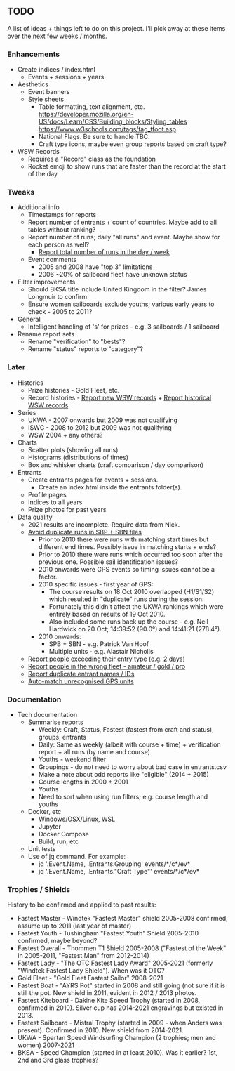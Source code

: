 ## TODO

A list of ideas + things left to do on this project. I'll pick away at these items over the next few weeks / months.




### Enhancements

- Create indices / index.html
  - Events + sessions + years
- Aesthetics
  - Event banners
  - Style sheets
    - Table formatting, text alignment, etc.
       https://developer.mozilla.org/en-US/docs/Learn/CSS/Building_blocks/Styling_tables
       https://www.w3schools.com/tags/tag_tfoot.asp
    - National Flags. Be sure to handle TBC.
    - Craft type icons, maybe even group reports based on craft type?
- WSW Records
  - Requires a "Record" class as the foundation
  - Rocket emoji to show runs that are faster than the record at the start of the day



### Tweaks

- Additional info
  - Timestamps for reports
  - Report number of entrants + count of countries. Maybe add to all tables without ranking?
  - Report number of runs; daily "all runs" and event. Maybe show for each person as well?
    - [Report total number of runs in the day / week](https://github.com/Logiqx/wsw-results/issues/22)
  - Event comments
    - 2005 and 2008 have "top 3" limitations
    - 2006 ~20% of sailboard fleet have unknown status
- Filter improvements
  - Should BKSA title include United Kingdom in the filter? James Longmuir to confirm
  - Ensure women sailboards exclude youths; various early years to check - 2005 to 2011?
- General
  - Intelligent handling of 's' for prizes - e.g. 3 sailboards / 1 sailboard
- Rename report sets
  - Rename "verification" to "bests"?
  - Rename "status" reports to "category"?



### Later

- Histories
  - Prize histories - Gold Fleet, etc.
  - Record histories - [Report new WSW records](https://github.com/Logiqx/wsw-results/issues/7) + [Report historical WSW records](https://github.com/Logiqx/wsw-results/issues/8)
- Series
  - UKWA - 2007 onwards but 2009 was not qualifying
  - ISWC - 2008 to 2012 but 2009 was not qualifying
  - WSW 2004 + any others?
- Charts
  - Scatter plots (showing all runs)
  - Histograms (distributions of times)
  - Box and whisker charts (craft comparison / day comparison)
- Entrants
  - Create entrants pages for events + sessions.
    - Create an index.html inside the entrants folder(s).
  - Profile pages
  - Indices to all years
  - Prize photos for past years
- Data quality
  - 2021 results are incomplete. Require data from Nick.
  - [Avoid duplicate runs in SBP + SBN files](https://github.com/Logiqx/wsw-results/issues/4)
    - Prior to 2010 there were runs with matching start times but different end times. Possibly issue in matching starts + ends?
    - Prior to 2010 there were runs which occurred too soon after the previous one. Possible sail identification issues?
    - 2010 onwards were GPS events so timing issues cannot be a factor.
    - 2010 specific issues - first year of GPS:
      - The course results on 18 Oct 2010 overlapped (H1/S1/S2) which resulted in "duplicate" runs during the session.
      - Fortunately this didn't affect the UKWA rankings which were entirely based on results of 19 Oct 2010.
      - Also included some runs back up the course - e.g. Neil Hardwick on 20 Oct; 14:39:52 (90.0°) and 14:41:21 (278.4°).
    - 2010 onwards:
      - SPB + SBN - e.g. Patrick Van Hoof
      - Multiple units - e.g. Alastair Nicholls
  - [Report people exceeding their entry type (e.g. 2 days)](https://github.com/Logiqx/wsw-results/issues/12)
  - [Report people in the wrong fleet - amateur / gold / pro](https://github.com/Logiqx/wsw-results/issues/13)
  - [Report duplicate entrant names / IDs](https://github.com/Logiqx/wsw-results/issues/11)
  - [Auto-match unrecognised GPS units](https://github.com/Logiqx/wsw-results/issues/9)



### Documentation

- Tech documentation
  - Summarise reports
    - Weekly: Craft, Status, Fastest (fastest from craft and status), groups, entrants
    - Daily: Same as weekly (albeit with course + time) + verification report + all runs (by name and course)
    - Youths - weekend filter
    - Groupings - do not need to worry about bad case in entrants.csv
    - Make a note about odd reports like "eligible" (2014 + 2015)
    - Course lengths in 2000 + 2001
    - Youths
    - Need to sort when using run filters; e.g. course length and youths
  - Docker, etc
    - Windows/OSX/Linux, WSL
    - Jupyter
    - Docker Compose
    - Build, run, etc
  - Unit tests
  - Use of jq command. For example:
    - jq '.Event.Name, .Entrants.Grouping' events/\*/c\*/ev\*
    - jq '.Event.Name, .Entrants."Craft Type"' events/\*/c\*/ev\*



### Trophies / Shields

History to be confirmed and applied to past results:

- Fastest Master - Windtek "Fastest Master" shield 2005-2008 confirmed, assume up to 2011 (last year of master)
- Fastest Youth - Tushingham "Fastest Youth" Shield 2005-2010 confirmed, maybe beyond?
- Fastest Overall - Thommen T1 Shield 2005-2008 ("Fastest of the Week" in 2005-2011, "Fastest Man" from 2012-2014)
- Fastest Lady - "The OTC Fastest Lady Award" 2005-2021 (formerly "Windtek Fastest Lady Shield"). When was it OTC?
- Gold Fleet - "Gold Fleet Fastest Sailor" 2008-2021
- Fastest Boat - "AYRS Pot" started in 2008 and still going (not sure if it is still the pot.
  New shield in 2011, evident in 2012 / 2013 photos.
- Fastest Kiteboard - Dakine Kite Speed Trophy (started in 2008, confirmed in 2010).
  Silver cup has 2014-2021 engravings but existed in 2013.
- Fastest Sailboard - Mistral Trophy (started in 2009 - when Anders was present). Confirmed in 2010. New shield from 2014-2021.
- UKWA - Spartan Speed Windsurfing Champion (2 trophies; men and women) 2007-2021
- BKSA - Speed Champion (started in at least 2010). Was it earlier? 1st, 2nd and 3rd glass trophies?